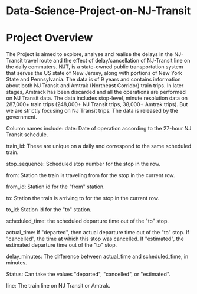 # Data-Science-Project-on-NJ-Transit

# Project Overview
The Project is aimed to explore, analyse and realise the delays in the NJ-Transit travel route and the effect of delay/cancellation of NJ-Transit line on the daily commuters.
NJT, is a state-owned public transportation system that serves the US state of New Jersey, along with portions of New York State and Pennsylvania.
The data is of 9 years and contains information about both NJ Transit and Amtrak (Northeast Corridor) train trips. In later stages, Amtrack has been discarded and all the operations are performed on NJ Transit data.
The data includes stop-level, minute resolution data on 287,000+ train trips (248,000+ NJ Transit trips, 38,000+ Amtrak trips). But we are strictly focusing on NJ Transit trips. The data is released by the government.

Column names include:
date:           Date of operation according to the 27-hour NJ Transit schedule.

train_id:       These are unique on a daily and correspond to the same scheduled train.                       

stop_sequence:  Scheduled stop number for the stop in the row.

from:           Station the train is traveling from for the stop in the current row.

from_id:        Station id for the "from" station. 

to:             Station the train is arriving to for the stop in the current row.

to_id:          Station id for the "to" station. 

scheduled_time: the scheduled departure time out of the "to" stop. 

actual_time:    If "departed", then actual departure time out of the "to" stop. 
                If "cancelled", the time at which this stop was cancelled. 
                If "estimated", the estimated departure time out of the "to" stop.

delay_minutes:  The difference between actual_time and scheduled_time, in minutes.

Status:         Can take the values "departed", "cancelled", or "estimated". 

line:           The train line on NJ Transit or Amtrak.
